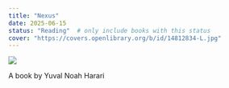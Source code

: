 ```yaml
---
title: "Nexus"
date: 2025-06-15
status: "Reading"  # only include books with this status
cover: "https://covers.openlibrary.org/b/id/14812834-L.jpg"
---
```

<div class="blog-posts-book" >
    <img src="{{ cover }}" >
</div>

A book by Yuval Noah Harari

